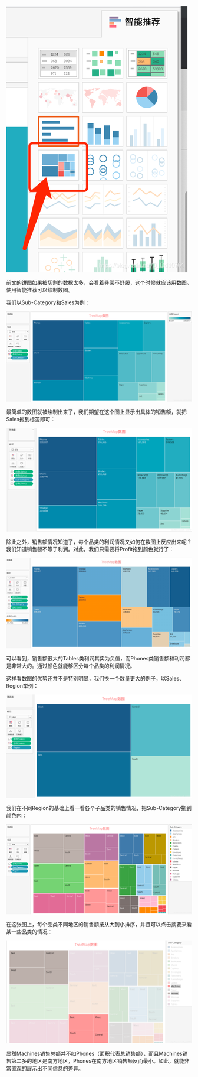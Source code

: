 ![img.png](img.png)

前文的饼图如果被切割的数据太多，会看着非常不舒服，这个时候就应该用数图。使用智能推荐可以绘制数图。

我们以Sub-Category和Sales为例：

![img_1.png](img_1.png)

最简单的数图就被绘制出来了，我们期望在这个图上显示出具体的销售额，就把Sales拖到标签即可：

![img_2.png](img_2.png)

除此之外，销售额情况知道了，每个品类的利润情况又如何在数图上反应出来呢？我们知道销售额不等于利润。对此，我们只需要将Profit拖到颜色就行了：

![img_3.png](img_3.png)

可以看到，销售额很大的Tables类利润其实为负值，而Phones类销售额和利润都是非常大的。通过颜色就能够区分每个品类的利润情况。

这样看数图的优势还并不是特别明显，我们换一个数量更大的例子，以Sales、Region举例：

![img_4.png](img_4.png)

我们在不同Region的基础上看一看各个子品类的销售情况，把Sub-Category拖到颜色内：

![img_5.png](img_5.png)

在这张图上，每个品类不同地区的销售额按从大到小排序，并且可以点击摘要来看某一些品类的情况：

![img_6.png](img_6.png)

显然Machines销售总额并不如Phones（面积代表总销售额），而且Machines销售第二多的地区是南方地区，Phones在南方地区销售额反而最小。如此，就能非常直观的展示出不同信息的差异。
